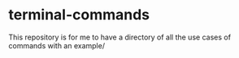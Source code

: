 # terminal-commands
This repository is for me to have a directory of all the use cases of commands with an example/
